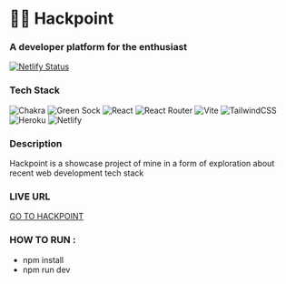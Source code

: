 # 👨‍💻 Hackpoint

### A developer platform for the enthusiast 
[![Netlify Status](https://api.netlify.com/api/v1/badges/a79dd0aa-b5ab-45a8-89ba-79435bbf9b6b/deploy-status)](https://app.netlify.com/sites/hackpoint/deploys)
### Tech Stack
![Chakra](https://img.shields.io/badge/chakra-%234ED1C5.svg?style=for-the-badge&logo=chakraui&logoColor=white)
![Green Sock](https://img.shields.io/badge/green%20sock-88CE02?style=for-the-badge&logo=greensock&logoColor=white)
![React](https://img.shields.io/badge/react-%2320232a.svg?style=for-the-badge&logo=react&logoColor=%2361DAFB)
![React Router](https://img.shields.io/badge/React_Router-CA4245?style=for-the-badge&logo=react-router&logoColor=white)
![Vite](https://img.shields.io/badge/vite-%23646CFF.svg?style=for-the-badge&logo=vite&logoColor=white)
![TailwindCSS](https://img.shields.io/badge/tailwindcss-%2338B2AC.svg?style=for-the-badge&logo=tailwind-css&logoColor=white)
![Heroku](https://img.shields.io/badge/heroku-%23430098.svg?style=for-the-badge&logo=heroku&logoColor=white)
![Netlify](https://img.shields.io/badge/netlify-%23000000.svg?style=for-the-badge&logo=netlify&logoColor=#00C7B7)

### Description <br>
Hackpoint is a showcase project of mine in a form of exploration about recent web development tech stack 

### LIVE URL
[GO TO HACKPOINT](https://hackpoint.netlify.app)

### HOW TO RUN :

- npm install
- npm run dev
